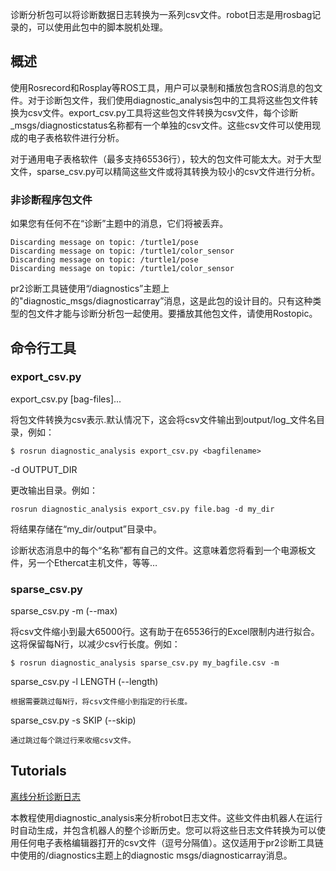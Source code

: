 诊断分析包可以将诊断数据日志转换为一系列csv文件。robot日志是用rosbag记录的，可以使用此包中的脚本脱机处理。

## 概述

使用Rosrecord和Rosplay等ROS工具，用户可以录制和播放包含ROS消息的包文件。对于诊断包文件，我们使用diagnostic_analysis包中的工具将这些包文件转换为csv文件。export_csv.py工具将这些包文件转换为csv文件，每个诊断_msgs/diagnosticstatus名称都有一个单独的csv文件。这些csv文件可以使用现成的电子表格软件进行分析。

对于通用电子表格软件（最多支持65536行），较大的包文件可能太大。对于大型文件，sparse_csv.py可以精简这些文件或将其转换为较小的csv文件进行分析。


### 非诊断程序包文件 

如果您有任何不在“诊断”主题中的消息，它们将被丢弃。

```
Discarding message on topic: /turtle1/pose
Discarding message on topic: /turtle1/color_sensor
Discarding message on topic: /turtle1/pose
Discarding message on topic: /turtle1/color_sensor
```

pr2诊断工具链使用“/diagnostics”主题上的"diagnostic_msgs/diagnosticarray”消息，这是此包的设计目的。只有这种类型的包文件才能与诊断分析包一起使用。要播放其他包文件，请使用Rostopic。

## 命令行工具

### export_csv.py

export_csv.py [bag-files]...

将包文件转换为csv表示.默认情况下，这会将csv文件输出到output/log_文件名目录，例如：

```
$ rosrun diagnostic_analysis export_csv.py <bagfilename>
```

-d OUTPUT_DIR

更改输出目录。例如： 
```
rosrun diagnostic_analysis export_csv.py file.bag -d my_dir
```
将结果存储在“my_dir/output”目录中。 

诊断状态消息中的每个“名称”都有自己的文件。这意味着您将看到一个电源板文件，另一个Ethercat主机文件，等等…

### sparse_csv.py

sparse_csv.py <csv-file> -m (--max) 

将csv文件缩小到最大65000行。这有助于在65536行的Excel限制内进行拟合。这将保留每N行，以减少csv行长度。例如：
```
$ rosrun diagnostic_analysis sparse_csv.py my_bagfile.csv -m
```
sparse_csv.py <csv-file> -l LENGTH (--length)

    根据需要跳过每N行，将csv文件缩小到指定的行长度。 
    
sparse_csv.py <csv-file> -s SKIP (--skip) 

    通过跳过每个跳过行来收缩csv文件。 
    
## Tutorials

[离线分析诊断日志 ](http://wiki.ros.org/diagnostics/Tutorials/Analyzing_Diagnostic_Logs)

本教程使用diagnostic_analysis来分析robot日志文件。这些文件由机器人在运行时自动生成，并包含机器人的整个诊断历史。您可以将这些日志文件转换为可以使用任何电子表格编辑器打开的csv文件（逗号分隔值）。这仅适用于pr2诊断工具链中使用的/diagnostics主题上的diagnostic msgs/diagnosticarray消息。